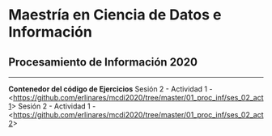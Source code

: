 # Maestría en Ciencia de Datos e Información
## Procesamiento de Información 2020
***
**Contenedor del código de Ejercicios**
Sesión 2 - Actividad 1 - <<https://github.com/erlinares/mcdi2020/tree/master/01_proc_inf/ses_02_act1>>
Sesión 2 - Actividad 1 - <<https://github.com/erlinares/mcdi2020/tree/master/01_proc_inf/ses_02_act2>>
